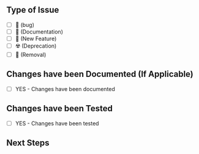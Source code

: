 <!-- 
SUMMARY OF THE CHANGES BEING MADE 
Be sure to include any referenced issues and discussions.
-->

## Type of Issue

- [ ] :bug: (bug)
- [ ] :book: (Documentation)
- [ ] :dizzy: (New Feature)
- [ ] :radioactive: (Deprecation)
- [ ] :no_entry_sign: (Removal)

## Changes have been Documented (If Applicable)

- [ ] YES - Changes have been documented

## Changes have been Tested

- [ ] YES - Changes have been tested

## Next Steps

<!--ANY FURTHER STEPS TO BE TAKEN-->
